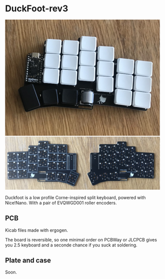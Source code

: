 # DuckFoot-rev3

![](pictures/right_hand.jpg)
![](pictures/both_boards.jpg)

Duckfoot is a low profile Corne-inspired split keyboard, powered with Nice!Nano. With a pair of EVQWGD001 roller encoders.

## PCB

Kicab files made with ergogen.

The board is reversible, so one minimal order on PCBWay or JLCPCB gives you 2.5 keyboard and a seconde chance if you suck at soldering.

## Plate and case

Soon.
